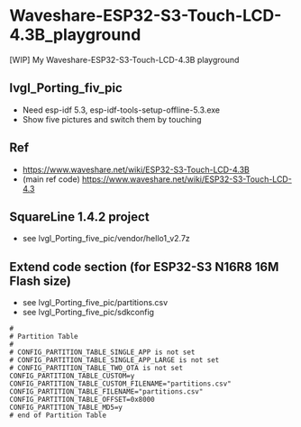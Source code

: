 # Waveshare-ESP32-S3-Touch-LCD-4.3B_playground
[WIP] My Waveshare-ESP32-S3-Touch-LCD-4.3B playground

## lvgl_Porting_fiv_pic  
* Need esp-idf 5.3, esp-idf-tools-setup-offline-5.3.exe    
* Show five pictures and switch them by touching  

## Ref  
* https://www.waveshare.net/wiki/ESP32-S3-Touch-LCD-4.3B  
* (main ref code) https://www.waveshare.net/wiki/ESP32-S3-Touch-LCD-4.3  

## SquareLine 1.4.2 project  
* see lvgl_Porting_five_pic/vendor/hello1_v2.7z  

## Extend code section (for ESP32-S3 N16R8 16M Flash size)      
* see lvgl_Porting_five_pic/partitions.csv
* see lvgl_Porting_five_pic/sdkconfig
```
#
# Partition Table
#
# CONFIG_PARTITION_TABLE_SINGLE_APP is not set
# CONFIG_PARTITION_TABLE_SINGLE_APP_LARGE is not set
# CONFIG_PARTITION_TABLE_TWO_OTA is not set
CONFIG_PARTITION_TABLE_CUSTOM=y
CONFIG_PARTITION_TABLE_CUSTOM_FILENAME="partitions.csv"
CONFIG_PARTITION_TABLE_FILENAME="partitions.csv"
CONFIG_PARTITION_TABLE_OFFSET=0x8000
CONFIG_PARTITION_TABLE_MD5=y
# end of Partition Table
```
